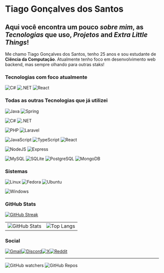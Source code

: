 # Tiago Gonçalves dos Santos
## Aqui você encontra um pouco _**sobre mim**_, as _**Tecnologias**_ que uso, _**Projetos**_ and _**Extra Little Things**_!


Me chamo Tiago Gonçalves dos Santos, tenho 25 anos e sou estudante de **Ciência da Computação**. Atualmente tenho foco em desenvolvimento web backend, mas sempre olhando para outras staks!

### Tecnologias com foco atualmente
![C#](https://img.shields.io/badge/C%23-239120?style=for-the-badge&logo=c-sharp&logoColor=white) ![.NET](https://img.shields.io/badge/.NET-5C2D91?style=for-the-badge&logo=.net&logoColor=white) ![React](https://img.shields.io/badge/React-20232A?style=for-the-badge&logo=react&logoColor=61DAFB)


### Todas as outras Tecnologias que já utilizei

![Java](https://img.shields.io/badge/java-%23ED8B00.svg?style=for-the-badge&logo=openjdk&logoColor=white) ![Spring](https://img.shields.io/badge/spring-%236DB33F.svg?style=for-the-badge&logo=spring&logoColor=white)

![C#](https://img.shields.io/badge/C%23-239120?style=for-the-badge&logo=c-sharp&logoColor=white) ![.NET](https://img.shields.io/badge/.NET-5C2D91?style=for-the-badge&logo=.net&logoColor=white)

![PHP](https://img.shields.io/badge/PHP-777BB4?style=for-the-badge&logo=php&logoColor=white) ![Laravel](https://img.shields.io/badge/laravel-%23FF2D20.svg?style=for-the-badge&logo=laravel&logoColor=white)

![JavaScript](https://img.shields.io/badge/JavaScript-F7DF1E?style=for-the-badge&logo=javascript&logoColor=black) ![TypeScript](https://img.shields.io/badge/TypeScript-007ACC?style=for-the-badge&logo=typescript&logoColor=white) ![React](https://img.shields.io/badge/React-20232A?style=for-the-badge&logo=react&logoColor=61DAFB)

![NodeJS](https://img.shields.io/badge/node.js-6DA55F?style=for-the-badge&logo=node.js&logoColor=white) ![Express](https://img.shields.io/badge/express.js-%23404d59.svg?style=for-the-badge&logo=express&logoColor=%2361DAFB)

![MySQL](https://img.shields.io/badge/MySQL-00000F?style=for-the-badge&logo=mysql&logoColor=white) ![SQLite](https://img.shields.io/badge/SQLite-000?style=for-the-badge&logo=sqlite&logoColor=07405E) ![PostgreSQL](https://img.shields.io/badge/PostgreSQL-000?style=for-the-badge&logo=postgresql) ![MongoDB](https://img.shields.io/badge/MongoDB-%234ea94b.svg?style=for-the-badge&logo=mongodb&logoColor=white)


### Sistemas
![Linux](https://img.shields.io/badge/Linux-000?style=for-the-badge&logo=linux&logoColor=FCC624) ![Fedora](https://img.shields.io/badge/Fedora-294172?style=for-the-badge&logo=fedora&logoColor=white) ![Ubuntu](https://img.shields.io/badge/Ubuntu-303030?style=for-the-badge&logo=ubuntu&logoColor=FF9000)

![Windows](https://img.shields.io/badge/Windows-000?style=for-the-badge&logo=windows&logoColor=2CA5E0)

### GitHub Stats


[![GitHub Streak](https://streak-stats.demolab.com?user=otiagosantos&theme=highcontrast&locale=pt_BR&mode=weekly&dates=FF9500)](https://git.io/streak-stats)

| |  |
|---|-- |
| ![GitHub Stats](https://github-readme-stats.vercel.app/api?username=otiagosantos&theme=dark&&border_color=FF9500&show_icons=true&icon_color=FF9500&title_color=FF9500&text_color=FFF&include_all_commits=true) | ![Top Langs](https://github-readme-stats-git-masterrstaa-rickstaa.vercel.app/api/top-langs/?username=otiagosantos&layout=compact&bg_color=000&border_color=FF9500&title_color=FFF&text_color=FF9500)

### Social

[![Gmail](https://img.shields.io/badge/Gmail-333333?style=for-the-badge&logo=gmail&logoColor=red)](mailto:otiagosantos.code@gmail.com)[![Discord](https://img.shields.io/badge/Discord-7289DA?style=for-the-badge&logo=discord&logoColor=white)](https://discord.com/channels/@otiagosantos/)[![X](https://img.shields.io/badge/X-000?style=for-the-badge&logo=x)](https://x.com/otiagosantos)[![Reddit](https://img.shields.io/badge/Reddit-000?style=for-the-badge&logo=reddit&logoColor=FF4500)](https://www.reddit.com/u/otiagosantos)


---

![GitHub watchers](https://img.shields.io/github/watchers/otiagosantos/otiagosantos?style=for-the-badge&logo=github&label=Visitas&labelColor=000&color=FF9000) ![GitHub Repos](https://badges.pufler.dev/repos/otiagosantos?style=for-the-badge&logo=github&label=Public%20REPOS&labelColor=000&color=FF9000)
